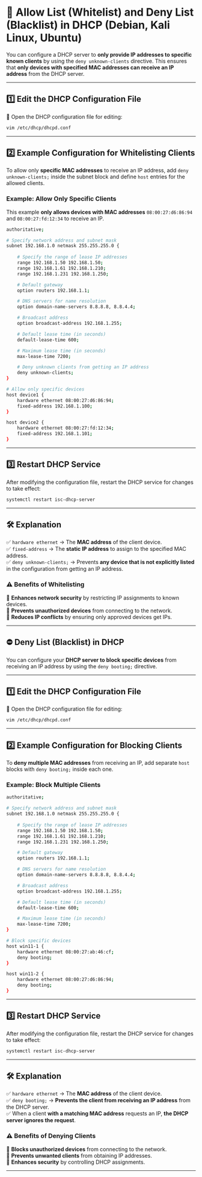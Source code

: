 
# **🔐 Allow List (Whitelist) and Deny List (Blacklist) in DHCP (Debian, Kali Linux, Ubuntu)**  

You can configure a DHCP server to **only provide IP addresses to specific known clients** by using the `deny unknown-clients` directive. This ensures that **only devices with specified MAC addresses can receive an IP address** from the DHCP server.  

---

## **1️⃣ Edit the DHCP Configuration File**  

📝 Open the DHCP configuration file for editing:  
```bash
vim /etc/dhcp/dhcpd.conf
```

---

## **2️⃣ Example Configuration for Whitelisting Clients**  

To allow only **specific MAC addresses** to receive an IP address, add `deny unknown-clients;` inside the subnet block and define `host` entries for the allowed clients.  

### **Example: Allow Only Specific Clients**  

This example **only allows devices with MAC addresses** `08:00:27:d6:86:94` and `08:00:27:fd:12:34` to receive an IP.  

```bash
authoritative;

# Specify network address and subnet mask
subnet 192.168.1.0 netmask 255.255.255.0 {
    
    # Specify the range of lease IP addresses
    range 192.168.1.50 192.168.1.50;
    range 192.168.1.61 192.168.1.210;
    range 192.168.1.231 192.168.1.250;

    # Default gateway
    option routers 192.168.1.1;

    # DNS servers for name resolution
    option domain-name-servers 8.8.8.8, 8.8.4.4;

    # Broadcast address
    option broadcast-address 192.168.1.255;

    # Default lease time (in seconds)
    default-lease-time 600;

    # Maximum lease time (in seconds)
    max-lease-time 7200;

    # Deny unknown clients from getting an IP address
    deny unknown-clients;
}

# Allow only specific devices
host device1 {
    hardware ethernet 08:00:27:d6:86:94;
    fixed-address 192.168.1.100;
}

host device2 {
    hardware ethernet 08:00:27:fd:12:34;
    fixed-address 192.168.1.101;
}
```

---

## **3️⃣ Restart DHCP Service**  

After modifying the configuration file, restart the DHCP service for changes to take effect:  

```bash
systemctl restart isc-dhcp-server
```

---

## **🛠️ Explanation**  

✅ `hardware ethernet` → The **MAC address** of the client device.  
✅ `fixed-address` → The **static IP address** to assign to the specified MAC address.  
✅ `deny unknown-clients;` → Prevents **any device that is not explicitly listed** in the configuration from getting an IP address.  

### **⚠️ Benefits of Whitelisting**  
🔹 **Enhances network security** by restricting IP assignments to known devices.  
🔹 **Prevents unauthorized devices** from connecting to the network.  
🔹 **Reduces IP conflicts** by ensuring only approved devices get IPs.  

---

## **⛔ Deny List (Blacklist) in DHCP**  

You can configure your **DHCP server to block specific devices** from receiving an IP address by using the `deny booting;` directive.  

---

## **1️⃣ Edit the DHCP Configuration File**  

📝 Open the DHCP configuration file for editing:  
```bash
vim /etc/dhcp/dhcpd.conf
```

---

## **2️⃣ Example Configuration for Blocking Clients**  

To **deny multiple MAC addresses** from receiving an IP, add separate `host` blocks with `deny booting;` inside each one.  

### **Example: Block Multiple Clients**  

```bash
authoritative;

# Specify network address and subnet mask
subnet 192.168.1.0 netmask 255.255.255.0 {
    
    # Specify the range of lease IP addresses
    range 192.168.1.50 192.168.1.50;
    range 192.168.1.61 192.168.1.210;
    range 192.168.1.231 192.168.1.250;

    # Default gateway
    option routers 192.168.1.1;

    # DNS servers for name resolution
    option domain-name-servers 8.8.8.8, 8.8.4.4;

    # Broadcast address
    option broadcast-address 192.168.1.255;

    # Default lease time (in seconds)
    default-lease-time 600;

    # Maximum lease time (in seconds)
    max-lease-time 7200;
}

# Block specific devices
host win11-1 {
    hardware ethernet 08:00:27:ab:46:cf;
    deny booting;
}

host win11-2 {
    hardware ethernet 08:00:27:d6:86:94;
    deny booting;
}
```

---

## **3️⃣ Restart DHCP Service**  

After modifying the configuration file, restart the DHCP service for changes to take effect:  

```bash
systemctl restart isc-dhcp-server
```

---

## **🛠️ Explanation**  

✅ `hardware ethernet` → The **MAC address** of the client device.  
✅ `deny booting;` → **Prevents the client from receiving an IP address** from the DHCP server.  
✅ When a client **with a matching MAC address** requests an IP, **the DHCP server ignores the request**.  

### **⚠️ Benefits of Denying Clients**  
🔹 **Blocks unauthorized devices** from connecting to the network.  
🔹 **Prevents unwanted clients** from obtaining IP addresses.  
🔹 **Enhances security** by controlling DHCP assignments.  

---
